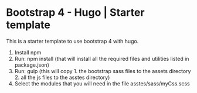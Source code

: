 # Bootstrap 4 - Hugo | Starter template

This is a starter template to use bootstrap 4 with hugo.

1. Install npm
2. Run: npm install (that will install all the required files and utilities listed in package.json)
3. Run: gulp (this will copy 1. the bootstrap sass files to the assets directory 2. all the js files to the asstes directory)
4. Select the modules that you will need in the file asstes/sass/myCss.scss




